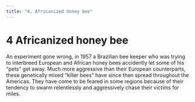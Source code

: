 ```yaml
---
title: "4. Africanized honey bee"
---
```


# **4** Africanized honey bee

An experiment gone wrong, in 1957 a Brazilian bee keeper who was trying to interbreed European and African honey bees accidently let some of his “pets” get away. Much more aggressive than their European counterparts, these genetically mixed “killer bees” have since then spread throughout the Americas. They have come to be feared in some regions because of their tendency to swarm relentlessly and aggressively chase their victims for miles.